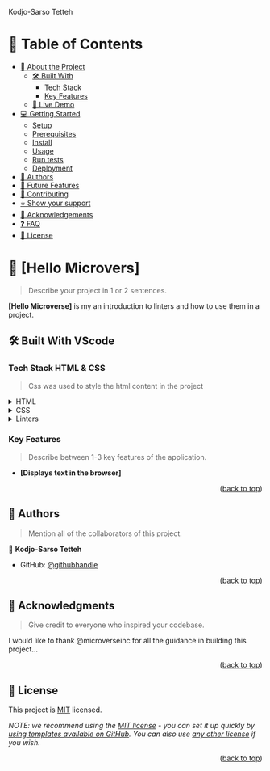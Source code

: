 <a name="readme-top">Kodjo-Sarso Tetteh</a>

<!-- TABLE OF CONTENTS -->

# 📗 Table of Contents

- [📖 About the Project](#about-project)
  - [🛠 Built With](#built-with)
    - [Tech Stack](#tech-stack)
    - [Key Features](#key-features)
  - [🚀 Live Demo](#live-demo)
- [💻 Getting Started](#getting-started)
  - [Setup](#setup)
  - [Prerequisites](#prerequisites)
  - [Install](#install)
  - [Usage](#usage)
  - [Run tests](#run-tests)
  - [Deployment](#triangular_flag_on_post-deployment)
- [👥 Authors](#authors)
- [🔭 Future Features](#future-features)
- [🤝 Contributing](#contributing)
- [⭐️ Show your support](#support)
- [🙏 Acknowledgements](#acknowledgements)
- [❓ FAQ](#faq)
- [📝 License](#license)

<!-- PROJECT DESCRIPTION -->

# 📖 [Hello Microvers] <a name="about-project"></a>

> Describe your project in 1 or 2 sentences.

**[Hello Microverse]** is my an introduction to linters and how to use them in a project.

## 🛠 Built With <a name="built-with">VScode</a>

### Tech Stack <a name="tech-stack">HTML & CSS</a>

> Css was used to style the html content in the project

<details>
  <summary>HTML</summary>
  <ul>
    <li><a href="https://reactjs.org/">html</a></li>
  </ul>
</details>

<details>
  <summary>CSS</summary>
  <ul>
    <li><a href="https://expressjs.com/">css</a></li>
  </ul>
</details>

<details>
<summary>Linters</summary>
  <ul>
    <li><a href="https://www.postgresql.org/">linters</a></li>
  </ul>
</details>

<!-- Features -->

### Key Features <a name="key-features"></a>

> Describe between 1-3 key features of the application.

- **[Displays text in the browser]**


<p align="right">(<a href="#readme-top">back to top</a>)</p>

<!-- AUTHORS -->

## 👥 Authors <a name="authors"></a>

> Mention all of the collaborators of this project.

👤 **Kodjo-Sarso Tetteh**

- GitHub: [@githubhandle](https://github.com/reggeddit)


<p align="right">(<a href="#readme-top">back to top</a>)</p>



<!-- ACKNOWLEDGEMENTS -->

## 🙏 Acknowledgments <a name="acknowledgements"></a>

> Give credit to everyone who inspired your codebase.

I would like to thank @microverseinc for all the guidance in building this project...

<p align="right">(<a href="#readme-top">back to top</a>)</p>



## 📝 License <a name="license"></a>

This project is [MIT](./LICENSE) licensed.

_NOTE: we recommend using the [MIT license](https://choosealicense.com/licenses/mit/) - you can set it up quickly by [using templates available on GitHub](https://docs.github.com/en/communities/setting-up-your-project-for-healthy-contributions/adding-a-license-to-a-repository). You can also use [any other license](https://choosealicense.com/licenses/) if you wish._

<p align="right">(<a href="#readme-top">back to top</a>)</p>

